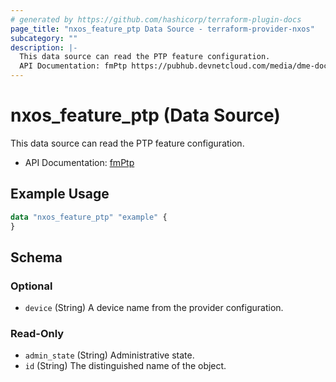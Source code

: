 ```yaml
---
# generated by https://github.com/hashicorp/terraform-plugin-docs
page_title: "nxos_feature_ptp Data Source - terraform-provider-nxos"
subcategory: ""
description: |-
  This data source can read the PTP feature configuration.
  API Documentation: fmPtp https://pubhub.devnetcloud.com/media/dme-docs-10-2-2/docs/Feature%20Management/fm:Ptp/
---
```


# nxos_feature_ptp (Data Source)

This data source can read the PTP feature configuration.

- API Documentation: [fmPtp](https://pubhub.devnetcloud.com/media/dme-docs-10-2-2/docs/Feature%20Management/fm:Ptp/)

## Example Usage

```terraform
data "nxos_feature_ptp" "example" {
}
```

<!-- schema generated by tfplugindocs -->
## Schema

### Optional

- `device` (String) A device name from the provider configuration.

### Read-Only

- `admin_state` (String) Administrative state.
- `id` (String) The distinguished name of the object.



